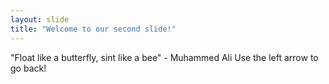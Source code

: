 ```yaml
---
layout: slide
title: "Welcome to our second slide!"
---
```

"Float like a butterfly, sint like a bee" - Muhammed Ali
Use the left arrow to go back!
